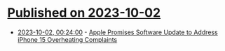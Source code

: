 # [Published on 2023-10-02](index.md)

* [2023-10-02, 00:24:00](https://apple.slashdot.org/story/23/10/01/2341215/apple-promises-software-update-to-address-iphone-15-overheating-complaints?utm_source=rss1.0mainlinkanon&utm_medium=feed) - [Apple Promises Software Update to Address iPhone 15 Overheating Complaints](https://apple.slashdot.org/story/23/10/01/2341215/apple-promises-software-update-to-address-iphone-15-overheating-complaints?utm_source=rss1.0mainlinkanon&utm_medium=feed)
